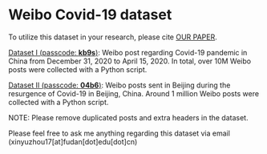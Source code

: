 # Weibo Covid-19 dataset

To utilize this dataset in your research, please cite [OUR PAPER](https://www.jmir.org/2021/4/e26518).

[Dataset I (passcode: **kb9s**)](https://pan.baidu.com/s/17Rnia_a0HY14OMl3ANx4eA): Weibo post regarding Covid-19 pandemic in China from December 31, 2020 to April 15, 2020. In total, over 10M Weibo posts were collected with a Python script.

[Dataset II (passcode: **04b6**)](https://pan.baidu.com/s/1DZqW6Pk0fXQGCm14FsyplQ): Weibo posts sent in Beijing during the resurgence of Covid-19 in Beijing, China. Around 1 million Weibo posts were collected with a Python script.

NOTE: Please remove duplicated posts and extra headers in the dataset.

Please feel free to ask me anything regarding this dataset via email (xinyuzhou17[at]fudan[dot]edu[dot]cn)
